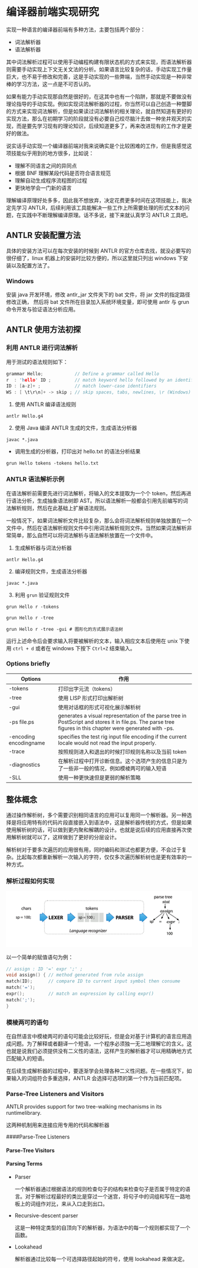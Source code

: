 # 编译器前端实现研究

实现一种语言的编译器前端有多种方法，主要包括两个部分：

- 词法解析器
- 语法解析器

其中词法解析过程可以使用手动编程构建有限状态机的方式来实现，而语法解析器则需要手动实现上下文无关文法的分析。如果语言比较复杂的话，手动实现工作量巨大，也不易于修改和完善，这是手动实现的一些弊端，当然手动实现是一种非常棒的学习方法，这一点是不可否认的。

如果有能力手动实现那自然是很好的，在这其中也有一个陷阱，那就是不要做没有理论指导的手动实现。例如实现词法解析器的过程，你当然可以自己创造一种蹩脚的方式来实现词法解析，但是如果读过词法解析的相关理论，就自然知道有更好的实现方法，那么在初期学习的阶段就没有必要自己绞尽脑汁去做一种坐井观天的实现，而是要先学习现有的理论知识，后续知道更多了，再来改进现有的工作才是更好的做法。

说实话手动实现一个编译器前端对我来说确实是个比较困难的工作，但是我感觉这项技能似乎用到的地方很多，比如说：

- 理解不同语言之间的异同点
- 根据 BNF 理解某段代码是否符合语言规范
- 理解自动生成程序流程图的过程
- 更快地学会一门新的语言

理解编译原理好处多多，因此我不想放弃，决定花费更多时间在这项技能上，我决定先学习 ANTLR，后续利用该工具能解决一些工作上所需要处理的形式文本的问题，在实践中不断理解编译原理。话不多说，接下来就认真学习 ANTLR 工具吧。 

## ANTLR 安装配置方法

具体的安装方法可以在每次安装的时候到 ANTLR 的官方仓库去找，就没必要写的很仔细了，linux 机器上的安装时比较方便的，所以这里就只列出 windows 下安装以及配置方法了。

### Windows

安装 java 开发环境，修改 antlr_jar 文件夹下的 bat 文件，将 jar 文件的指定路径修改正确，
然后将 bat 文件所在目录加入系统环境变量，即可使用 antlr 与 grun 命令开发与验证语法分析应用。

## ANTLR 使用方法初探

### 利用 ANTLR 进行词法解析

用于测试的语法规则如下：

```c
grammar Hello;            // Define a grammar called Hello
r  : 'hello' ID ;         // match keyword hello followed by an identifier
ID : [a-z]+ ;             // match lower-case identifiers
WS : [ \t\r\n]+ -> skip ; // skip spaces, tabs, newlines, \r (Windows)
```

1. 使用 ANTLR 编译语法规则

```
antlr Hello.g4
```
2. 使用 Java 编译 ANTLR 生成的文件，生成语法分析器

```
javac *.java
```

- 调用生成的分析器，打印出对 hello.txt 的语法分析结果

```shell
grun Hello tokens -tokens hello.txt
```

### ANTLR 语法解析示例

在语法解析前需要先进行词法解析，将输入的文本提取为一个个 token，然后再进行语法分析，生成抽象语法树即 AST。所以语法解析一般都会引用先前编写的词法解析规则，然后在此基础上扩展语法规则。

一般情况下，如果词法解析文件比较复杂，那么会将词法解析规则单独放置在一个文件中，然后在语法解析规则文件中引用词法解析规则文件。当然如果词法解析非常简单，那么自然可以将词法解析与语法解析放置在一个文件中。

1. 生成解析器与词法分析器

```
antlr Hello.g4
```

2. 编译规则文件，生成语法分析器

```
javac *.java
```

3. 利用 `grun` 验证规则文件

```shell
grun Hello r -tokens
```

```
grun Hello r -tree
```

```shell
grun Hello r -tree -gui # 图形化的方式展示语法树
```

运行上述命令后会要求输入将要被解析的文本，输入相应文本后使用在 unix 下使用 `ctrl + d` 或者在 windows 下按下 `Ctrl+Z` 结束输入。

### Options briefly

| Options                | 作用                                                         |
| ---------------------- | ------------------------------------------------------------ |
| -tokens                | 打印出字元流（tokens）                                       |
| -tree                  | 使用 LISP 形式打印出解析树                                   |
| -gui                   | 使用对话框的形式可视化展示解析树                             |
| -ps file.ps            | generates a visual representation of the parse tree in PostScript and stores it in file.ps. The parse tree figures in this chapter were generated with -ps. |
| -encoding encodingname | specifies the test rig input file encoding if the current locale would not read the input properly. |
| -trace                 | 按照规则进入和退出的时候打印规则名称以及当前 token           |
| -diagnostics           | 在解析过程中打开诊断信息。这个选项产生的信息只是为了一些非一般的情况，例如模棱两可的输入短语 |
| -SLL                   | 使用一种更快速但是更弱的解析策略                             |

## 整体概念

通过操作解析树，多个需要识别相同语言的应用可以复用同一个解析器。另一种选择是将应用特有的代码片段直接嵌入到语法中，这是解析器传统的方式，但是如果使用解析树的话，可以做到更内聚和解耦的设计。也就是说后续的应用直接再次使用解析树就可以了，这样做到了更好的分层设计。

解析树对于要多次遍历的应用很有用，同时编码和测试也都更方便，不会过于复杂。比起每次都重新解析一次输入的字符，仅仅多次遍历解析树也是更有效率的一种方式。

### 解析过程如何实现

![image-20210228210854095](figures/image-20210228210854095.png)

以一个简单的赋值语句为例：

```c
// assign : ID '=' expr ';' ;
void assign() { // method generated from rule assign
match(ID);      // compare ID to current input symbol then consume
match('=');
expr();         // match an expression by calling expr()
match(';');
}
```

### 模棱两可的语句

在自然语言中模棱两可的语句可能会比较好玩，但是会对基于计算机的语言应用造成问题。为了解释或者翻译一个短语，一个程序必须独一无二地理解它的含义。这也就是说我们必须提供没有二义性的语法，这样产生的解析器才可以用精确地方式匹配输入的短语。

在后续生成解析器的过程中，要逐渐学会处理各种二义性问题。在一些情况下，如果输入的词组符合多重选择，ANTLR 会选择可选项的第一个作为当前匹配项。

### Parse-Tree Listeners and Visitors

ANTLR  provides  support  for  two  tree-walking  mechanisms  in  its  runtimelibrary.  

这两种机制用来连接应用专用的代码和解析器

####Parse-Tree Listeners

####  Parse-Tree Visitors

#### Parsing Terms

- Parser

  一个解析器通过根据语法的规则检查句子的结构来检查句子是否属于特定的语言。对于解析过程最好的类比是穿过一个迷宫，将句子中的词组和写在一路地板上的词组作对比，来从入口走到出口。

- Recursive-descent parser

  这是一种特定类型的自顶向下的解析器，为语法中的每一个规则都实现了一个函数。

- Lookahead

  解析器通过比较每一个可选择路径起始的符号，使用 lookahead 来做决定。



























